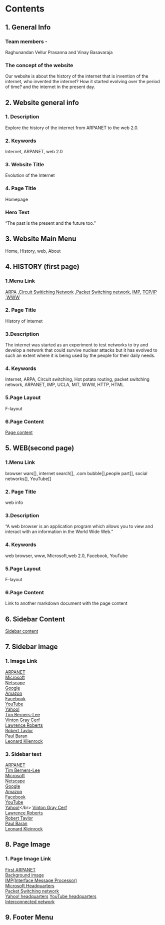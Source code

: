 # Contents
## 1. General Info
### Team members - 
Raghunandan Vellur Prasanna and Vinay Basavaraja
### The concept of the website
Our website is about the history of the internet that is invention of the internet, who invented the internet?  How it started evolving over the period of time? and the internet in the present day. 
## 2. Website general info
### 1.	Description
Explore the history of the internet from ARPANET to the web 2.0.
### 2.  Keywords
Internet, ARPANET, web 2.0 
### 3. Website Title
Evolution of the Internet
### 4.	Page Title
Homepage
### Hero Text
“The past is the present and the future too.”
## 3. Website Main Menu
Home, History, web, About
## 4. HISTORY (first page)
### 1.Menu Link 
[ARPA]() ,[Circuit Switiching Network]() ,[Packet Switching network](), [IMP](), [TCP/IP]() ,[WWW]()
### 2. Page Title
History of internet
### 3.Description 
The internet was started as an experiment to test networks to try and develop a network that could survive nuclear attacks but it has evolved to such an extent where it is being used by the people for their daily needs. 
### 4. Keywords
Internet, ARPA, Circuit switching, Hot potato routing, packet switching network, ARPANET, IMP, UCLA, MIT, WWW, HTTP, HTML
### 5.Page Layout
F-layout
### 6.Page Content
[Page content](https://github.com/vinayb004/website_outline/blob/page-one/page-one%20content.md)
## 5. WEB(second page)
### 1.Menu Link 
browser wars[], internet search[], .com bubble[],people part[], social networks[], YouTube[]
### 2. Page Title
web info
### 3.Description 
“A web browser is an application program which allows you to view and interact with an information in the World Wide Web.”  
### 4. Keywords
web browser, www, Microsoft,web 2.0, Facebook, YouTube
### 5.Page Layout
F-layout
### 6.Page Content
Link to another markdown document with the page content
## 6. Sidebar Content
[Sidebar content](https://github.com/Raghuvp01/website_outline/blob/page-one/Sidebar%20content.md)
## 7. Sidebar image
### 1. Image Link
[ARPANET](https://github.com/Raghuvp01/website_outline/blob/page-one/Images/Sidebar_Images/ARPANET.png "ARPANET Logo")  
[Microsoft](https://github.com/Raghuvp01/website_outline/blob/page-one/Images/Sidebar_Images/microsoft.jpg "Microsoft logo")  
[Netscape](https://github.com/Raghuvp01/website_outline/blob/page-one/Images/Sidebar_Images/Netscape-Logo.png "Netscape logo")  
[Google](https://github.com/Raghuvp01/website_outline/blob/page-one/Images/Sidebar_Images/Google.png "Google logo")  
[Amazon](https://github.com/Raghuvp01/website_outline/blob/page-one/Images/Sidebar_Images/Amazon%20logo.png "Amazon logo")   
[Facebook](https://github.com/Raghuvp01/website_outline/blob/page-one/Images/Sidebar_Images/Facebook-logo.png "Facebook logo")  
[YouTube](https://github.com/Raghuvp01/website_outline/blob/page-one/Images/Sidebar_Images/YouTube-Logo.png)   
[Yahoo!](https://github.com/Raghuvp01/website_outline/blob/page-one/Images/Sidebar_Images/Yahoo-Emblem.png "Yahoo! logo")  
[Tim Berners-Lee](https://github.com/Raghuvp01/website_outline/blob/page-one/Images/Sidebar_Images/licensed-image.jpg "Photo of Tim Berners-Lee")  
[Vinton Gray Cerf](https://github.com/Raghuvp01/website_outline/blob/page-one/Images/Sidebar_Images/V.-Cerf.jpg "Photo of Vinton Gray Cerf")  
[Lawrence Roberts](https://github.com/Raghuvp01/website_outline/blob/page-one/Images/Sidebar_Images/Larry_Roberts.jpg "Photo of Lawrence Roberts")  
[Robert Taylor](https://github.com/Raghuvp01/website_outline/blob/page-one/Images/Sidebar_Images/Bob_Taylor.jpg "Photo of Robert Taylor")  
[Paul Baran](https://github.com/Raghuvp01/website_outline/blob/page-one/Images/Sidebar_Images/Paul%20Baran_1.jpg "Photo of Paul Baran")  
[Leonard Klienrock](https://github.com/Raghuvp01/website_outline/blob/page-one/Images/Sidebar_Images/Kleinrock.jpg "Photo of Leonard Klienrock")  
### 3. Sidebar text
[ARPANET](https://github.com/Raghuvp01/website_outline/blob/page-one/Sidebar%20content.md#ARPANET)</br>
[Tim Berners-Lee](https://github.com/Raghuvp01/website_outline/blob/page-one/Sidebar%20content.md#Tim_Berners-lee)</br>
[Microsoft](https://github.com/Raghuvp01/website_outline/blob/page-one/Sidebar%20content.md#Microsoft)</br>
[Netscape](https://github.com/Raghuvp01/website_outline/blob/page-one/Sidebar%20content.md#Netscape)</br>
[Google](https://github.com/Raghuvp01/website_outline/blob/page-one/Sidebar%20content.md#Google)</br>
[Amazon](https://github.com/Raghuvp01/website_outline/blob/page-one/Sidebar%20content.md#Amazon)</br>
[Facebook](https://github.com/Raghuvp01/website_outline/blob/page-one/Sidebar%20content.md#Facebook)</br>
[YouTube](https://github.com/Raghuvp01/website_outline/blob/page-one/Sidebar%20content.md#YouTube)</br>
[Yahoo!](https://github.com/Raghuvp01/website_outline/blob/page-one/Sidebar%20content.md#Yahoo!)</br>
[Vinton Gray Cerf](https://github.com/Raghuvp01/website_outline/blob/page-one/Sidebar%20content.md#Vinton_Gray_Cerf)</br>
[Lawrence Roberts](https://github.com/Raghuvp01/website_outline/blob/page-one/Sidebar%20content.md#Lawrence_Roberts)</br>
[Robert Taylor](https://github.com/Raghuvp01/website_outline/blob/page-one/Sidebar%20content.md#Robert_Taylor)</br>
[Paul Baran](https://github.com/Raghuvp01/website_outline/blob/page-one/Sidebar%20content.md#Paul_Baran)</br>
[Leonard Kleinrock](https://github.com/Raghuvp01/website_outline/blob/page-one/Sidebar%20content.md#Leonard_Klienrock)
## 8. Page Image
### 1. Page Image Link
[First ARPANET](https://github.com/Raghuvp01/website_outline/blob/page-one/Images/Page%20images/ARPANET.jpg "Image of first ARPANET")  
[Background image](https://github.com/Raghuvp01/website_outline/blob/page-one/Images/Page%20images/speed-internet-technology-background.jpg "Backgroung image for web page")  
[IMP(Interface Message Processor)](https://github.com/Raghuvp01/website_outline/blob/page-one/Images/Page%20images/IMP.jpeg "image of IMP")  
[Microsoft Headquarters](https://github.com/Raghuvp01/website_outline/blob/page-one/Images/Page%20images/Microsoft%20Headquaters.jpeg "Image of Microsoft headquarters")  
[Packet Switching network](https://github.com/Raghuvp01/website_outline/blob/page-one/Images/Page%20images/Packet-Switching.png "Image of Packet Switching network")  
[Yahoo! headquarters](https://github.com/Raghuvp01/website_outline/blob/page-one/Images/Page%20images/Yahoo!%20headquaters.jpeg "Image of Yahoo! headquarters")
[YouTube headquarters](https://github.com/Raghuvp01/website_outline/blob/page-one/Images/Page%20images/Youtube%20company.jpeg "Image of YouTube headquarters")  
[Interconnected network](https://github.com/Raghuvp01/website_outline/blob/page-one/Images/Page%20images/interconnected%20network.jpg "Image of internet")
## 9. Footer Menu

